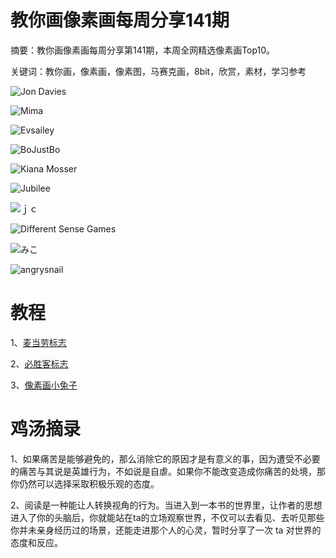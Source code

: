 # 教你画像素画每周分享141期

摘要：教你画像素画每周分享第141期，本周全网精选像素画Top10。

关键词：教你画，像素画，像素图，马赛克画，8bit，欣赏，素材，学习参考

![Jon Davies](https://files.mdnice.com/user/10493/be07d69a-83ee-429c-8362-ddb58c3e91e2.jpeg)

![Mima](https://files.mdnice.com/user/10493/3cfab68f-ea79-4bc7-948a-a2a996170686.jpeg)

![Evsailey](https://files.mdnice.com/user/10493/a92cada5-419a-4533-8ff9-ef2448227a17.png)

![BoJustBo](https://files.mdnice.com/user/10493/5d1d9094-41dd-46a1-abc6-0d5d718a53fd.png)

![Kiana Mosser](https://files.mdnice.com/user/10493/b1e549d8-7c2c-4a7f-91ec-7f9dbb98a1ab.jpeg)

![Jubilee](https://files.mdnice.com/user/10493/8ad633d0-6dd0-4f40-ab5b-8891d609c05e.png)

![ｊｃ](https://files.mdnice.com/user/10493/6d3a1a66-2f0d-444d-a443-827c90e7d4f6.png)

![Different Sense Games](https://files.mdnice.com/user/10493/692820a6-37bc-463e-9384-95e2c396a293.jpeg)

![みこ](https://files.mdnice.com/user/10493/a8f327ab-3068-431a-b641-3b3207ed7307.png)

![angrysnail](https://files.mdnice.com/user/10493/0af5ba37-61f9-415e-9eca-86d28a7d3035.jpeg)


# 教程

1、[麦当劳标志](https://mp.weixin.qq.com/s/HeJuBAXlD2QoFfKlbsRznQ)

2、[必胜客标志](https://mp.weixin.qq.com/s/FsVV4ovFqgI81Hx33aMckg)

3、[像素画小兔子](https://mp.weixin.qq.com/s/Hul19qPzp9Tsd5GjOm0bNg)


# 鸡汤摘录

1、如果痛苦是能够避免的，那么消除它的原因才是有意义的事，因为遭受不必要的痛苦与其说是英雄行为，不如说是自虐。如果你不能改变造成你痛苦的处境，那你仍然可以选择采取积极乐观的态度。

2、阅读是一种能让人转换视角的行为。当进入到一本书的世界里，让作者的思想进入了你的头脑后，你就能站在ta的立场观察世界，不仅可以去看见、去听见那些你并未亲身经历过的场景，还能走进那个人的心灵，暂时分享了一次 ta 对世界的态度和反应。



